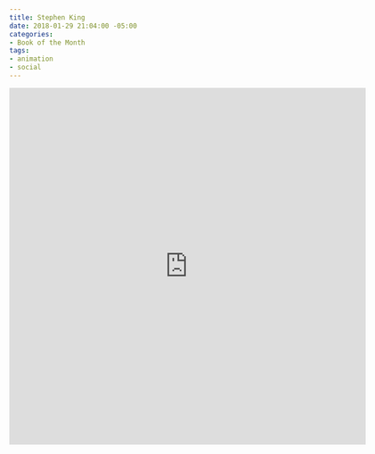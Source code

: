 ```yaml
---
title: Stephen King
date: 2018-01-29 21:04:00 -05:00
categories:
- Book of the Month
tags:
- animation
- social
---
```


<div class="video-square">
	<iframe src="https://player.vimeo.com/video/253630628?&loop=1" width="640" height="640" frameborder="0" webkitallowfullscreen mozallowfullscreen allowfullscreen allow="autoplay" background="1"></iframe>
</div>
